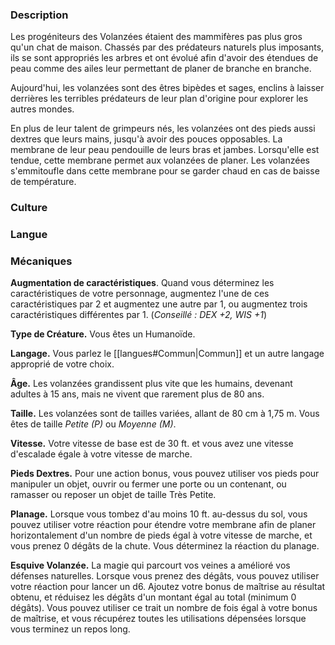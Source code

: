 ### Description

Les progéniteurs des Volanzées étaient des mammifères pas plus gros qu'un chat de maison. Chassés par des prédateurs naturels plus imposants, ils se sont appropriés les arbres et ont évolué afin d'avoir des étendues de peau comme des ailes leur permettant de planer de branche en branche.

Aujourd'hui, les volanzées sont des êtres bipèdes et sages, enclins à laisser derrières les terribles prédateurs de leur plan d'origine pour explorer les autres mondes.

En plus de leur talent de grimpeurs nés, les volanzées ont des pieds aussi dextres que leurs mains, jusqu'à avoir des pouces opposables. La membrane de leur peau pendouille de leurs bras et jambes. Lorsqu'elle est tendue, cette membrane permet aux volanzées de planer. Les volanzées s'emmitoufle dans cette membrane pour se garder chaud en cas de baisse de température. 

### Culture

### Langue

### Mécaniques

**Augmentation de caractéristiques**. Quand vous déterminez les caractéristiques de votre personnage, augmentez l'une de ces caractéristiques par 2 et augmentez une autre par 1, ou augmentez trois caractéristiques différentes par 1. (*Conseillé : DEX +2, WIS +1*)

**Type de Créature.** Vous êtes un Humanoïde.

**Langage.** Vous parlez le [[langues#Commun|Commun]] et un autre langage approprié de votre choix.

**Âge.** Les volanzées grandissent plus vite que les humains, devenant adultes à 15 ans, mais ne vivent que rarement plus de 80 ans.

**Taille.** Les volanzées sont de tailles variées, allant de 80 cm à 1,75 m. Vous êtes de taille _Petite (P)_ ou _Moyenne (M)_.

**Vitesse.** Votre vitesse de base est de 30 ft. et vous avez une vitesse d'escalade égale à votre vitesse de marche.

__Pieds Dextres.__ Pour une action bonus, vous pouvez utiliser vos pieds pour manipuler un objet, ouvrir ou fermer une porte ou un contenant, ou ramasser ou reposer un objet de taille Très Petite.

__Planage.__ Lorsque vous tombez d'au moins 10 ft. au-dessus du sol, vous pouvez utiliser votre réaction pour étendre votre membrane afin de planer horizontalement d'un nombre de pieds égal à votre vitesse de marche, et vous prenez 0 dégâts de la chute. Vous déterminez la réaction du planage.

__Esquive Volanzée.__ La magie qui parcourt vos veines a amélioré vos défenses naturelles. Lorsque vous prenez des dégâts, vous pouvez utiliser votre réaction pour lancer un d6. Ajoutez votre bonus de maîtrise au résultat obtenu, et réduisez les dégâts d'un montant égal au total (minimum 0 dégâts). Vous pouvez utiliser ce trait un nombre de fois égal à votre bonus de maîtrise, et vous récupérez toutes les utilisations dépensées lorsque vous terminez un repos long.
